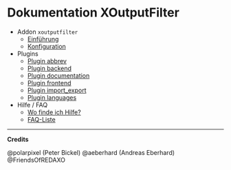 # Dokumentation XOutputFilter

- Addon `xoutputfilter`
    - [Einführung](main_intro.md)
    - [Konfiguration](main_config.md)
- Plugins
    - [Plugin abbrev](plugin_abbrev.md)
    - [Plugin backend](plugin_backend.md)
    - [Plugin documentation](plugin_documentation.md)
    - [Plugin frontend](plugin_frontend.md)
    - [Plugin import_export](plugin_import_export.md)
    - [Plugin languages](plugin_languages.md)
- Hilfe / FAQ
    - [Wo finde ich Hilfe?](help_where.md)
    - [FAQ-Liste](help_faq.md)

---

**Credits**

@polarpixel (Peter Bickel)
@aeberhard (Andreas Eberhard)
@FriendsOfREDAXO
